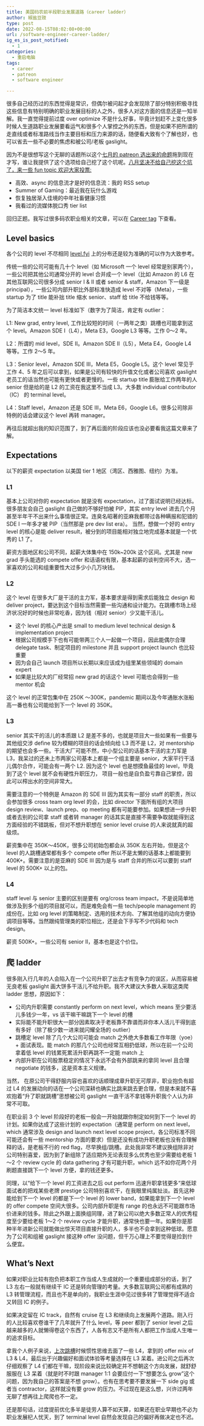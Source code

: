 ```yaml
---
title: 美国码农前半段职业发展道路（career ladder）
author: 椒盐豆豉
type: post
date: 2022-08-15T08:02:08+00:00
url: /software-engineer-career-ladder/
ig_es_is_post_notified:
  - 1
categories:
  - 重启电脑
tags:
  - career
  - patreon
  - software engineer

---
```

很多自己经历过的东西觉得是常识，但偶尔被问起才会发现除了部分特别积极寻找这些信息有特别明确的职业发展目标的人之外，很多人对这方面的信息还是一知半解。我一直觉得提前过度 over optimize 不是什么好事，毕竟计划赶不上变化很多时候人生道路职业发展要看运气和很多个人掌控之外的东西，但是如果不把所谓的走直线或者标准路线当作主要目标和压力来源的话，随便看大致有个了解也好，也可以省去一些不必要的焦虑和被公司/老板 gaslight。

因为不是很想写这个无聊的话题所以这个[七月的 patreon 选出来的命题](https://www.patreon.com/posts/jul-2022-bo-ke-69280143)拖到现在才写，谁让我提供了这个选项给自己挖了这个坑呢。[八月坚决不给自己挖这个坑了，来一些 fun topic 欢迎大家投票:](https://www.patreon.com/posts/70538184)

- 高效、async 的信息流才是好的信息流：我的 RSS setup
- Summer of Gaming：最近我在玩什么游戏
- 恢复独居渐入佳境的中年社畜健康习惯
- 我看过的流媒体脱口秀 tier list

回归正题。我写过很多码农职业相关的文章，可以在 [Career tag](/tags/career/) 下查看。
<!--more-->

## **Level basics**

各个公司的 level 不尽相同 [level.fyi](https://www.levels.fyi/) 上的分布还是较为准确的可以作为大致参考。

传统一些的公司可能有几十个 level（如 Microsoft 一个 level 经常是别家两个），一些公司把其他公司通常分开的 level 合并成一个 level（比如 Amazon 的 L6 在其他互联网公司很多分成 senior I & II 或者 senior & staff，Amazon 下一级是 principal），一些公司内部升职比外部标准快造成 level 不对等（Meta），一些 startup 为了 title 能补拙 title 缩水 senior、staff 给 title 不给钱等等。

为了简洁本文统一 level 标准如下（数字为了简洁，肯定有 outlier：

L1: New grad, entry level, 工作比较短的时间（一两年之类）跳槽也可能拿到这个 level。Amazon SDE I（L4），Meta E3，Google L3 等等。工作 0～2 年。

L2：所谓的 mid level，SDE II。Amazon SDE II（L5），Meta E4，Google L4 等等。工作 2～5 年。

L3：Senior level，Amazon SDE III，Meta E5，Google L5。这个 level 常见于工作 4、5 年之后可以拿到，如果是公司有较快的升值文化或者公司喜欢 gaslight 老员工的话当然也可能有更快或者更慢的。一些 startup title 膨胀给工作两年的人 senior 但是给的是 L2 的工资在我这里不当成 L3。大多数 individual contributor（IC） 的 terminal level。

L4：Staff level，Amazon 还是 SDE III，Meta E6，Google L6。很多公司除非特例的话会建议这个 level 再转 manager。

再往后就超出我的知识范围了，到了再后面的阶段应该也没必要看我这篇文章来了解。

## **Expectations**

以下的薪资 expectation 以美国 tier 1 地区（湾区、西雅图、纽约）为准。

### **L1**

基本上公司对你的 expectation 就是没有 expectation，过了面试说明已经达标。很多朋友会自己 gaslight 自己做的不够好怕被 PIP，其实 entry level 进去几个月甚至半年干不出来什么事情很正常。连臭名昭著的亚麻我都带过各种瞒报和犯错的 SDE I 一年多才被 PIP（当然那是 pre dev list era）。 当然，想做一个好的 entry level 的核心是能 deliver result，被分到的项目能相对独立地完成基本就是一个优秀的 L1 了。

薪资方面地区和公司不同，起薪大体集中在 150k~200k 这个区间。尤其是 new grad 手头能选的 compete offer 和话语权有限，基本起薪的谈判空间不大，选一家喜欢的公司和组重要性大过多少小几万块钱。

### **L2**

这个 level 在很多大厂是干活的主力军，基本要求是得到需求后能独立 design 和 deliver project，要达到这个目标当然需要一些沟通和设计能力。在跳槽市场上经济状况好的时候也非常吃香，因为钱（相对 senior）少又能干活儿。

- 这个 level 的核心产出是 small to medium level technical design & implementation project
- 根据公司规模手下也有可能带两三个人一起做一个项目，因此能偶尔合理 delegate task、制定项目的 milestone 并且 support project launch 也比较重要
- 因为会自己 launch 项目所以长期以来应该成为组里某些领域的 domain expert
- 如果是比较大的厂经常招 new grad 的话这个 level 可能也会得到一些 mentor 机会

这个 level 的正常包集中在 250K ～300K，pandemic 期间以及今年通胀水涨船高一番也有公司能给到下一个 level 的 350K。

### **L3**

senior 其实干的活儿的本质跟 L2 是差不多的，也就是项目大一些如果有一些要与其他组交涉 define 较为模糊的项目的话会倾向给 L3 而不是 L2，对 mentorship 的期望也会多一些。干活大厂可能不然，中小型公司的话基本干活的主力军是 L3，我呆过的还未上市两家公司基本上都是一个组主要是 senior，大家平行干活儿偶尔合作，可能会有一两个 L2. 因为这个 level 也是想摸鱼最佳的 level，毕竟到了这个 level 就不会有硬性升职压力， 项目一般也是自负盈亏靠自己掌控，因此可以榨出水的空间非常大。

需要注意的一个特例是 Amazon 的 SDE III 因为其实有一部分 staff 的职责，所以会参加很多 cross team org level 的会，比如 director 下面所有组的大项目 design review、launch prep、op meeting 都有可能要参加。如果想进一步升职或者去别的公司拿 staff 或者转 manager 的话其实是直接不需要争取就能得到这方面经验的不错跳板，但对不想升职想在 senior level cruise 的人来说就真的超级烦。

薪资集中在 350K～450K，很多公司初始包都会从 350K 左右开始，但是这个 level 的人跳槽通常都有多个 compete offer 所以不是太懒的话基本上都能要到 400K+。需要注意的是亚麻的 SDE III 因为是与 staff 合并的所以可以要到 staff level 的 500K+ 以上的包。

### **L4**

staff level 与 senior 主要的区别是要有 org/cross team impact，不是说简单地做涉及到多个组的项目就可以，而是难免会有一些 tech/people management 的成份在。比如 org level 的策略制定、选用的技术方向、了解其他组的动向方便协调项目等等。当然跟纯管理类的职位相比，还是会下手写不少代码和 tech design。

薪资 500K+。一些公司有 senior II，基本也是这个价位。

## **爬 ladder**

很多刚入行几年的人会陷入在一个公司升职了出去才有竞争力的误区，从而容易被无良老板 gaslight 画大饼多干活儿不给升职。我不大建议大多数人采取这类爬 ladder 思想，原因如下：

- 公司内升职需要 constantly perform on next level，which means 至少要活儿多钱少一年，vs 该干嘛干嘛跳下一个 level 的槽
- 实际能不能升职很大一部分因素取决于老板靠不靠谱而非你本人活儿干得到底有多好（除了极少数一进来就闪耀全场的 outlier）
- 跳槽定 level 除了几个大公司可能会 match 之外绝大多数看工作年限（yoe）+ 面试表现。能 match 的那几个公司也经常互相扔低球，所以在前一个公司拿着低 level 的钱累死累活升职再跳不一定能 match 上
- 内部升职在公司股票稳定的情况下永远不会有外部跳来的拿同 level 且合理 negotiate 的钱多，这是资本主义规律。

当然， 在原公司干得舒服内容也喜欢的话顺理成章升职无可厚非，职业抱负有超过 L4 的发展动向的话在一个公司深耕也确实比跳来跳去更合理，但是本来就不喜欢抱着“升了职就跳槽”思想被公司 gaslight 一直干活不拿钱等升职我个人认为非常不可取。

在职业前 3 个 level 阶段好的老板一般会一开始就跟你制定如何到下一个 level 的计划。如果你达成了这些计划的 expectation（通常是 perform on next level，which 通常涉及 design and launch next level scope project，各公司标准不同可能还会有一些 mentorship 方面的要求）但是还没有成功升职老板也没有合理解释的话，是老板不行的 red flag，尽早换组/跳槽。此处我非常不建议换组除非对公司特别喜爱，因为到了新组除了适应期外无论表现多么优秀也至少需要给老板 1～2 个 review cycle 的 data gathering 才有可能升职，which 远不如你花两个月刷题直接跳下一个 level 方便，拿的钱还更多。

同理，以“给下一个 level 的工资进去之后 out perform 迅速升职拿钱更多“来低球面试者的把戏某些老牌 prestige 公司特别喜欢干，在我眼里纯属扯淡。首先这种能给到下一个 level 的都是下一个 level 的 lower band，如果能拿到下一个 level 的 offer compete 空间大很多。公司内部升职是有 range 的也永远不可能跟市场价进来的钱多。除此之外跟上面换组同理，进了新公司以绝大多数正常人的优秀程度至少要给老板 1～2 个 review cycle 才能升职，通常快也要一年。如果你是那种半年进新公司就能做出惊天项目直接升职的人，多半也不会拿到这种低球。愿意为了公司和组被 gaslight 接这种 offer 没问题，但千万心理上不要觉得是捡到什么便宜。

## **What’s Next**

如果对职业比较有抱负把本职工作当成人生成就的一个重要组成部分的话，到了 L3 左右一般就有继续干 IC 还是转向管理的考量。大多数互联网公司都有成熟的 L3 转管理流程，而且也不是单向的，我职业生涯中见过很多转了管理觉得不适合又转回 IC 的例子。

如果决定留在 IC track，自然有 cruise 在 L3 和继续向上发展两个道路。刚入行的人比较喜欢卷谁干了几年就升了什么 level，等 peer 都到了 senior level 之后越来越多的人就懒得卷这个东西了，人各有志又不是所有人都把工作当成人生唯一的追求目标。

拿我个人例子来说，[上次跳槽](../senior-software-engineer-pandemic-job-hunting/)时候惯性思维去面了一些 L4，拿到的 offer mix of L3 & L4，最后出于兴趣偏好和面试体验等考量选择在 L3 呆着。进公司之后再次仔细观察了 L4 们都在干嘛，现阶段来说比较确定并不想朝这个方向发展，就舒舒服服在 L3 呆着（就是时不时跟 manager 1:1 会要应付一下“想要怎么 grow”这个问题，因为我自己的答案是不想 grow）。也有在思考要不要发展一下 side gig 或者当 contractor，这样就没有要 grow 的压力。不过现在是这么想，兴许过两年无聊了想再往上爬爬也不一定。

还是那句话，过度提前优化多半是徒劳人算不如天算，如果还在职业早期也不必为职业发展杞人忧天，到了 terminal level 自然会发现自己的偏好再做决定也不迟。
